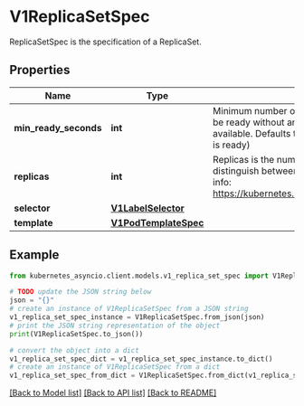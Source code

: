 # V1ReplicaSetSpec

ReplicaSetSpec is the specification of a ReplicaSet.

## Properties

Name | Type | Description | Notes
------------ | ------------- | ------------- | -------------
**min_ready_seconds** | **int** | Minimum number of seconds for which a newly created pod should be ready without any of its container crashing, for it to be considered available. Defaults to 0 (pod will be considered available as soon as it is ready) | [optional] 
**replicas** | **int** | Replicas is the number of desired pods. This is a pointer to distinguish between explicit zero and unspecified. Defaults to 1. More info: https://kubernetes.io/docs/concepts/workloads/controllers/replicaset | [optional] 
**selector** | [**V1LabelSelector**](V1LabelSelector.md) |  | 
**template** | [**V1PodTemplateSpec**](V1PodTemplateSpec.md) |  | [optional] 

## Example

```python
from kubernetes_asyncio.client.models.v1_replica_set_spec import V1ReplicaSetSpec

# TODO update the JSON string below
json = "{}"
# create an instance of V1ReplicaSetSpec from a JSON string
v1_replica_set_spec_instance = V1ReplicaSetSpec.from_json(json)
# print the JSON string representation of the object
print(V1ReplicaSetSpec.to_json())

# convert the object into a dict
v1_replica_set_spec_dict = v1_replica_set_spec_instance.to_dict()
# create an instance of V1ReplicaSetSpec from a dict
v1_replica_set_spec_from_dict = V1ReplicaSetSpec.from_dict(v1_replica_set_spec_dict)
```
[[Back to Model list]](../README.md#documentation-for-models) [[Back to API list]](../README.md#documentation-for-api-endpoints) [[Back to README]](../README.md)



